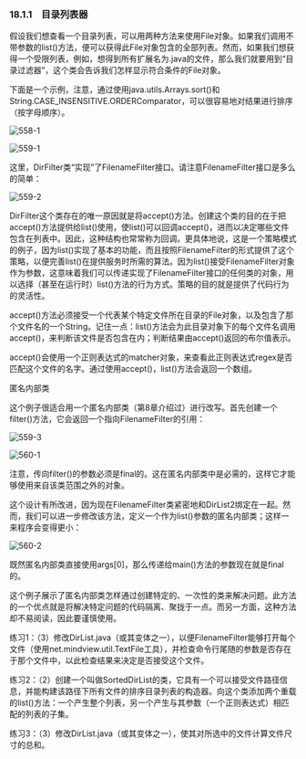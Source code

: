 ### 18.1.1　目录列表器

假设我们想查看一个目录列表，可以用两种方法来使用File对象。如果我们调用不带参数的list()方法，便可以获得此File对象包含的全部列表。然而，如果我们想获得一个受限列表，例如，想得到所有扩展名为.java的文件，那么我们就要用到“目录过滤器”，这个类会告诉我们怎样显示符合条件的File对象。

下面是一个示例，注意，通过使用java.utils.Arrays.sort()和String.CASE_INSENSITIVE.ORDERComparator，可以很容易地对结果进行排序（按字母顺序）。

![558-1](../Images/image03463.jpeg)

![559-1](../Images/image03464.jpeg)

这里，DirFilter类“实现”了FilenameFilter接口。请注意FilenameFilter接口是多么的简单：

![559-2](../Images/image03465.jpeg)

DirFilter这个类存在的唯一原因就是将accept()方法。创建这个类的目的在于把accept()方法提供给list()使用，使list()可以回调accept()，进而以决定哪些文件包含在列表中。因此，这种结构也常常称为回调。更具体地说，这是一个策略模式的例子，因为list()实现了基本的功能，而且按照FilenameFilter的形式提供了这个策略，以便完善list()在提供服务时所需的算法。因为list()接受FilenameFilter对象作为参数，这意味着我们可以传递实现了FilenameFilter接口的任何类的对象，用以选择（甚至在运行时）list()方法的行为方式。策略的目的就是提供了代码行为的灵活性。

accept()方法必须接受一个代表某个特定文件所在目录的File对象，以及包含了那个文件名的一个String。记住一点：list()方法会为此目录对象下的每个文件名调用accept()，来判断该文件是否包含在内；判断结果由accept()返回的布尔值表示。

accept()会使用一个正则表达式的matcher对象，来查看此正则表达式regex是否匹配这个文件的名字。通过使用accept()，list()方法会返回一个数组。

匿名内部类

这个例子很适合用一个匿名内部类（第8章介绍过）进行改写。首先创建一个filter()方法，它会返回一个指向FilenameFilter的引用：

![559-3](../Images/image03466.jpeg)

![560-1](../Images/image03467.jpeg)

注意，传向filter()的参数必须是final的。这在匿名内部类中是必需的，这样它才能够使用来自该类范围之外的对象。

这个设计有所改进，因为现在FilenameFilter类紧密地和DirList2绑定在一起。然而，我们可以进一步修改该方法，定义一个作为list()参数的匿名内部类；这样一来程序会变得更小：

![560-2](../Images/image03468.jpeg)

既然匿名内部类直接使用args[0]，那么传递给main()方法的参数现在就是final的。

这个例子展示了匿名内部类怎样通过创建特定的、一次性的类来解决问题。此方法的一个优点就是将解决特定问题的代码隔离、聚拢于一点。而另一方面，这种方法却不易阅读，因此要谨慎使用。

练习1：（3）修改DirList.java（或其变体之一），以便FilenameFilter能够打开每个文件（使用net.mindview.util.TextFile工具），并检查命令行尾随的参数是否存在于那个文件中，以此检查结果来决定是否接受这个文件。

练习2：（2）创建一个叫做SortedDirList的类，它具有一个可以接受文件路径信息，并能构建该路径下所有文件的排序目录列表的构造器。向这个类添加两个重载的list()方法：一个产生整个列表，另一个产生与其参数（一个正则表达式）相匹配的列表的子集。

练习3：（3）修改DirList.java（或其变体之一），使其对所选中的文件计算文件尺寸的总和。